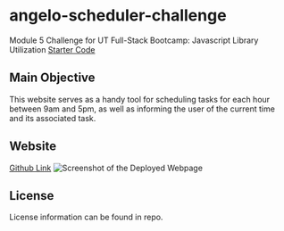 # angelo-scheduler-challenge
Module 5 Challenge for UT Full-Stack Bootcamp: Javascript Library Utilization
[Starter Code](https://github.com/coding-boot-camp/crispy-octo-meme)

## Main Objective
This website serves as a handy tool for scheduling tasks for each hour between 9am and 5pm, as well as informing the user of the current time and its associated task.

## Website
[Github Link]()
![Screenshot of the Deployed Webpage]()
## License
License information can be found in repo.